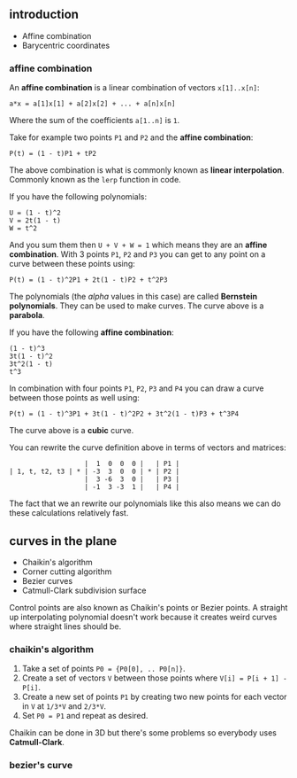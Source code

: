 ## introduction
* Affine combination
* Barycentric coordinates

### affine combination
An **affine combination** is a linear combination of vectors `x[1]..x[n]`:
```
a*x = a[1]x[1] + a[2]x[2] + ... + a[n]x[n]
```
Where the sum of the coefficients `a[1..n]` is `1`.

Take for example two points `P1` and `P2` and the **affine combination**:
```
P(t) = (1 - t)P1 + tP2
```

The above combination is what is commonly known as **linear interpolation**. Commonly known as the `lerp` function in code.

If you have the following polynomials:
```
U = (1 - t)^2
V = 2t(1 - t)
W = t^2
```

And you sum them then `U + V + W = 1` which means they are an **affine combination**. With 3 points `P1`, `P2` and `P3` you can get to any point on a curve between these points using: 
```
P(t) = (1 - t)^2P1 + 2t(1 - t)P2 + t^2P3
```

The polynomials (the *alpha* values in this case) are called **Bernstein polynomials**. They can be used to make curves. The curve above is a **parabola**.

If you have the following **affine combination**:
```
(1 - t)^3
3t(1 - t)^2
3t^2(1 - t)
t^3
```

In combination with four points `P1`, `P2`, `P3` and `P4` you can draw a curve between those points as well using:
```
P(t) = (1 - t)^3P1 + 3t(1 - t)^2P2 + 3t^2(1 - t)P3 + t^3P4
```

The curve above is a **cubic** curve.

You can rewrite the curve definition above in terms of vectors and matrices:
```
                   |  1  0  0  0 |   | P1 |
| 1, t, t2, t3 | * | -3  3  0  0 | * | P2 |
                   |  3 -6  3  0 |   | P3 |
                   | -1  3 -3  1 |   | P4 | 
```

The fact that we an rewrite our polynomials like this also means we can do these calculations relatively fast.

## curves in the plane
* Chaikin's algorithm
* Corner cutting algorithm
* Bezier curves
* Catmull-Clark subdivision surface

Control points are also known as Chaikin's points or Bezier points. A straight up interpolating polynomial doesn't work because it creates weird curves where straight lines should be.

### chaikin's algorithm
1. Take a set of points `P0 = {P0[0], .. P0[n]}`.
2. Create a set of vectors `V` between those points where `V[i] = P[i + 1] - P[i]`. 
3. Create a new set of points `P1` by creating two new points for each vector in `V` at `1/3*V` and `2/3*V`.
4. Set `P0 = P1` and repeat as desired.

Chaikin can be done in 3D but there's some problems so everybody uses **Catmull-Clark**.

### bezier's curve



